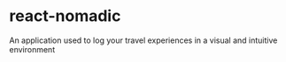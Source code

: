 # react-nomadic
An application used to log your travel experiences in a visual and intuitive environment
